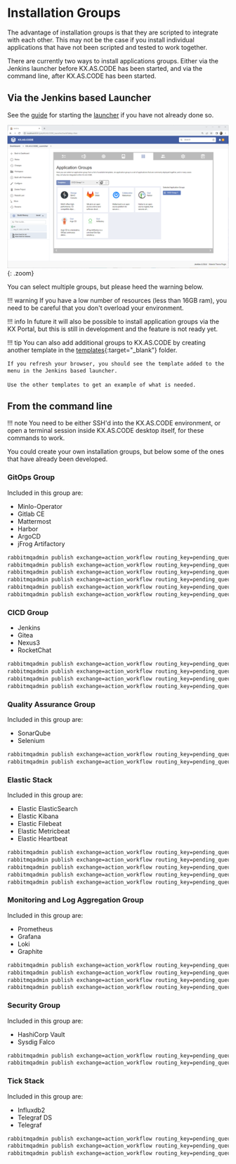# Installation Groups

The advantage of installation groups is that they are scripted to integrate with each other. This may not be the case if you install individual applications that have not been scripted and tested to work together.

There are currently two ways to install applications groups. Either via the Jenkins launcher before KX.AS.CODE has been started, and via the command line, after KX.AS.CODE has been started.

## Via the Jenkins based Launcher

See the [guide](../../Quick-Start-Guide/) for starting the [launcher](../../Quick-Start-Guide/) if you have not already done so.

![](../assets/images/kx-as-code_configurator_template-selector.png){: .zoom}

You can select multiple groups, but please heed the warning below.

!!! warning
    If you have a low number of resources (less than 16GB ram), you need to be careful that you don't overload your environment.

!!! info
    In future it will also be possible to install application groups via the KX Portal, but this is still in development and the feature is not ready yet.

!!! tip
    You can also add additional groups to KX.AS.CODE by creating another template in the [templates](https://github.com/Accenture/kx.as.code/tree/main/templates){:target="\_blank"} folder.

    If you refresh your browser, you should see the template added to the menu in the Jenkins based launcher.

    Use the other templates to get an example of what is needed.

## From the command line

!!! note
    You need to be either SSH'd into the KX.AS.CODE environment, or open a terminal session inside KX.AS.CODE desktop itself, for these commands to work.

You could create your own installation groups, but below some of the ones that have already been developed.

### GitOps Group

Included in this group are:

- MinIo-Operator
- Gitlab CE
- Mattermost
- Harbor
- ArgoCD
- jFrog Artifactory

```bash
rabbitmqadmin publish exchange=action_workflow routing_key=pending_queue payload='{"install_folder":"storage","name":"minio-operator","action":"install","retries":"0"}'
rabbitmqadmin publish exchange=action_workflow routing_key=pending_queue payload='{"install_folder":"cicd","name":"gitlab","action":"install","retries":"0"}'
rabbitmqadmin publish exchange=action_workflow routing_key=pending_queue payload='{"install_folder":"collaboration","name":"mattermost","action":"install","retries":"0"}'
rabbitmqadmin publish exchange=action_workflow routing_key=pending_queue payload='{"install_folder":"cicd","name":"harbor","action":"install","retries":"0"}'
rabbitmqadmin publish exchange=action_workflow routing_key=pending_queue payload='{"install_folder":"cicd","name":"argocd","action":"install","retries":"0"}'
rabbitmqadmin publish exchange=action_workflow routing_key=pending_queue payload='{"install_folder":"cicd","name":"artifactory","action":"install","retries":"0"}'
```

### CICD Group

- Jenkins
- Gitea
- Nexus3
- RocketChat

```bash
rabbitmqadmin publish exchange=action_workflow routing_key=pending_queue payload='{"install_folder":"cicd","name":"jenkins","action":"install","retries":"0"}'
rabbitmqadmin publish exchange=action_workflow routing_key=pending_queue payload='{"install_folder":"cicd","name":"gitea","action":"install","retries":"0"}'
rabbitmqadmin publish exchange=action_workflow routing_key=pending_queue payload='{"install_folder":"collaboration","name":"rocketchat","action":"install","retries":"0"}'
rabbitmqadmin publish exchange=action_workflow routing_key=pending_queue payload='{"install_folder":"cicd","name":"nexus3","action":"install","retries":"0"}'
```

### Quality Assurance Group

Included in this group are:

- SonarQube
- Selenium

```bash
rabbitmqadmin publish exchange=action_workflow routing_key=pending_queue payload='{"install_folder":"quality_assurance","name":"sonarqube","action":"install","retries":"0"}'
rabbitmqadmin publish exchange=action_workflow routing_key=pending_queue payload='{"install_folder":"quality_assurance","name":"selenium4","action":"install","retries":"0"}'
```

### Elastic Stack

Included in this group are:

- Elastic ElasticSearch
- Elastic Kibana
- Elastic Filebeat
- Elastic Metricbeat
- Elastic Heartbeat

```bash
rabbitmqadmin publish exchange=action_workflow routing_key=pending_queue payload='{"install_folder":"monitoring","name":"elastic-elasticsearch","action":"install","retries":"0"}'
rabbitmqadmin publish exchange=action_workflow routing_key=pending_queue payload='{"install_folder":"monitoring","name":"elastic-kibana","action":"install","retries":"0"}'
rabbitmqadmin publish exchange=action_workflow routing_key=pending_queue payload='{"install_folder":"monitoring","name":"elastic-filebeat","action":"install","retries":"0"}'
rabbitmqadmin publish exchange=action_workflow routing_key=pending_queue payload='{"install_folder":"monitoring","name":"elastic-metricbeat","action":"install","retries":"0"}'
rabbitmqadmin publish exchange=action_workflow routing_key=pending_queue payload='{"install_folder":"monitoring","name":"elastic-heartbeat","action":"install","retries":"0"}'
```

### Monitoring and Log Aggregation Group

Included in this group are:

- Prometheus
- Grafana
- Loki
- Graphite

```bash
rabbitmqadmin publish exchange=action_workflow routing_key=pending_queue payload='{"install_folder":"monitoring","name":"prometheus","action":"install","retries":"0"}'
rabbitmqadmin publish exchange=action_workflow routing_key=pending_queue payload='{"install_folder":"monitoring","name":"grafana","action":"install","retries":"0"}'
rabbitmqadmin publish exchange=action_workflow routing_key=pending_queue payload='{"install_folder":"monitoring","name":"loki","action":"install","retries":"0"}'
rabbitmqadmin publish exchange=action_workflow routing_key=pending_queue payload='{"install_folder":"monitoring","name":"graphite","action":"install","retries":"0"}'
```


### Security Group

Included in this group are:

- HashiCorp Vault
- Sysdig Falco

```bash
rabbitmqadmin publish exchange=action_workflow routing_key=pending_queue payload='{"install_folder":"security","name":"vault","action":"install","retries":"0"}'
rabbitmqadmin publish exchange=action_workflow routing_key=pending_queue payload='{"install_folder":"security","name":"sysdig-falco","action":"install","retries":"0"}'
```

### Tick Stack

Included in this group are:

- Influxdb2
- Telegraf DS
- Telegraf

```bash
rabbitmqadmin publish exchange=action_workflow routing_key=pending_queue payload='{"install_folder":"monitoring","name":"influxdata-influxdb2","action":"install","retries":"0"}'
rabbitmqadmin publish exchange=action_workflow routing_key=pending_queue payload='{"install_folder":"monitoring","name":"influxdata-telegraf-ds","action":"install","retries":"0"}'
rabbitmqadmin publish exchange=action_workflow routing_key=pending_queue payload='{"install_folder":"monitoring","name":"influxdata-telegraf","action":"install","retries":"0"}'
```
